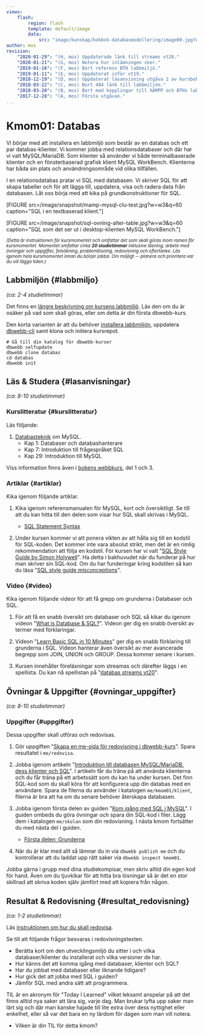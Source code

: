 ```yaml
---
views:
    flash:
        region: flash
        template: default/image
        data:
            src: "image/kunskap/kokbok-databasmodellering/image00.jpg?w=1100&h=300&cf&a=20,0,0,0&f=grayscale"
author: mos
revision:
    "2020-01-29": "(H, mos) Uppdaterade länk till streams vt20."
    "2020-01-21": "(G, mos) Notera hur inlämningen sker."
    "2019-01-16": "(F, mos) Bort referens BTH labbmiljö."
    "2019-01-11": "(E, mos) Uppdaterat inför vt19."
    "2018-12-19": "(D, mos) Uppdaterat läsanvisning utgåva 2 av kursbok."
    "2018-03-22": "(C, mos) Bort 404 länk till labbmiljön."
    "2018-03-20": "(B, mos) Bort med kopplingar till XAMPP och BTHs labbmiljö är enbart extra."
    "2017-12-28": "(A, mos) Första utgåvan."
...
```

Kmom01: Databas
====================================

Vi börjar med att installera en labbmiljö som består av en databas och ett par databas-klienter. Vi kommer jobba med relationsdatabaser och där har vi valt MySQL/MariaDB. Som klienter så använder vi både terminalbaserade klienter och en fönsterbaserad grafisk klient MySQL WorkBench. Klienterna har båda sin plats och användningsområde vid olika tillfällen.

I en relationsdatabas pratar vi SQL med databasen. Vi skriver SQL för att skapa tabeller och för att lägga till, uppdatera, visa och radera data från databasen. Låt oss börja med att kika på grundkonstruktioner för SQL.

<!--more-->

[FIGURE src=/image/snapshot/mamp-mysql-clu-test.jpg?w=w3&q=60 caption="SQL i en textbaserad klient."]

[FIGURE src=/image/snapshot/sql-ovning-alter-table.jpg?w=w3&q=60 caption="SQL som det ser ut i desktop-klienten MySQL WorkBench."]

<small><i>(Detta är instruktionen för kursmomentet och omfattar det som skall göras inom ramen för kursmomentet. Momentet omfattar cirka **20 studietimmar** inklusive läsning, arbete med övningar och uppgifter, felsökning, problemlösning, redovisning och eftertanke. Läs igenom hela kursmomentet innan du börjar jobba. Om möjligt -- planera och prioritera var du vill lägga tiden.)</i></small>



Labbmiljön  {#labbmiljo}
---------------------------------

*(ca: 2-4 studietimmar)*

Det finns en [längre beskrivning om kursens labbmiljö](./../installera-labbmiljo). Läs den om du är osäker på vad som skall göras, eller om detta är din första dbwebb-kurs.

Den korta varianten är att du behöver [installera labbmiljön](./../labbmiljo), uppdatera [dbwebb-cli](dbwebb-cli) samt klona och initiera kursrepot.

```text
# Gå till din katalog för dbwebb-kurser
dbwebb selfupdate
dbwebb clone databas
cd databas
dbwebb init
```



Läs &amp; Studera  {#lasanvisningar}
---------------------------------

*(ca: 8-10 studietimmar)*


### Kurslitteratur  {#kurslitteratur}

Läs följande:

1. [Databasteknik](kunskap/boken-databasteknik) om MySQL.
    * Kap 1: Databaser och databashanterare
    * Kap 7: Introduktion till frågespråket SQL
    * Kap 29: Introduktion till MySQL

Viss information finns även i [bokens webbkurs](http://www.databasteknik.se/webbkursen/), del 1 och 3.



### Artiklar {#artiklar}

Kika igenom följande artiklar.

1. Kika igenom referensmanualen för MySQL, kort och översiktligt. Se till att du kan hitta till den delen som visar hur SQL skall skrivas i MySQL.
    * [SQL Statement Syntax](https://dev.mysql.com/doc/refman/8.0/en/sql-syntax.html)

1. Under kursen kommer vi att ponera vikten av att hålla sig till en kodstil för SQL-koden. Det kommer inte vara absolut strikt, men det är en rimlig rekommendation att följa en kodstil. För kursen har vi valt "[SQL Style Guide by Simon Holywell](https://www.sqlstyle.guide/)". Ha detta i bakhuvudet när du funderar på hur man skriver sin SQL-kod. Om du har funderingar kring kodstilen så kan du läsa "[SQL style guide misconceptions](https://www.simonholywell.com/post/2016/12/sql-style-guide-misconceptions/)".



### Video {#video}

Kika igenom följande videor för att få grepp om grunderna i Databaser och SQL.

1. För att få en snabb översikt om databaser och SQL så kikar du igenom videon "[What is Database & SQL?](https://www.youtube.com/watch?v=FR4QIeZaPeM)". Videon ger dig en snabb översikt av termer med förklaringar.

1. Videon "[Learn Basic SQL in 10 Minutes](https://www.youtube.com/watch?v=bEtnYWuo2Bw)" ger dig en snabb förklaring till grunderna i SQL. Videon hanterar även översikt av mer avancerade begrepp som JOIN, UNION och GROUP. Dessa kommer senare i kursen.

1. Kursen innehåller föreläsningar som streamas och därefter läggs i en spellista. Du kan nå spellistan på "[databas streams vt20](https://www.youtube.com/playlist?list=PLKtP9l5q3ce_rI4Y1xZE3TA3XSOJIq319)".

<!--
"[databas streams vt19](https://www.youtube.com/playlist?list=PLKtP9l5q3ce8JaLBnz0TszCXc_eCVpmOh)"
-->

<!--
### Läsvärt {#lastips}

Följande kan du studera om du har tid, intresse och kraft över.

1. Vi kommer inte att använda BTH's labbmiljö för MySQL i denna kursen, men om du vill så kan du bekanta dig med den via dokumentet "[MySQL / MariaDB i BTH’s labbmiljö](labbmiljo/mysql-bth-labbmiljo)". Se hur du kan använda BTH's databasserver för MySQL och hur du kan använda de olika klienterna för att koppla upp dig inifrån skolans nätverk och utanför skolans nätverk. Spara dina eventuella testfiler i `me/kmom01/klient`.
-->



Övningar & Uppgifter  {#ovningar_uppgifter}
-------------------------------------------

*(ca: 8-10 studietimmar)*


<!--
### Övningar {#ovningar}

Jobba igenom följande övningar, de förbereder dig inför uppgifterna.

1. Jobba översiktligt igenom guiden "[Kom igång med databasen MySQL och dess klienter](kunskap/kom-igang-med-databasen-mysql-och-dess-klienter)". Som databasutvecklare är det bra att du ha koll på olika varianter av klienter, testa de du har tillgång till och se till att din lokala utvecklingsmiljö fungerar. Artikeln bygger egentligen på att man installerat MySQL med XAMPP, men du kan säkert läsa igenom artikeln och få viss behållning av den, annars får du skumläsa den. I artikeln finns till exempel enklare SQL-kommandon du kan använda för att komma igång med dina klienter. Spara dina eventuella testfiler i `me/kmom01/klient`.
-->



### Uppgifter {#uppgifter}

Dessa uppgifter skall utföras och redovisas.

1. Gör uppgiften "[Skapa en me-sida för redovisning i dbwebb-kurs](uppgift/skapa-en-me-sida-for-redovisning-i-dbwebb-kurs)". Spara resultatet i `me/redovisa`.

1. Jobba igenom artikeln "[Introduktion till databasen MySQL/MariaDB, dess klienter och SQL](kunskap/introduktion-till-mysql-mariadb-dess-klienter-och-sql)". I artikeln får du träna på att använda klienterna och du får träna på ett arbetssätt som du kan ha under kursen. Det finn SQL-kod som du skall köra för att konfigurera upp din databas med en användare. Spara de filerna du använder i katalogen `me/kmom01/klient`, filerna är bra att ha om du senare behöver återskapa databasen.

1. Jobba igenom första delen av guiden "[Kom igång med SQL i MySQL](guide/kom-igang-med-sql-i-mysql)". I guiden ombeds du göra övningar och spara din SQL-kod i filer. Lägg dem i katalogen `me/skolan` som din redovisning. I nästa kmom fortsätter du med nästa del i guiden.
    * [Första delen: Grunderna](guide/kom-igang-med-sql-i-mysql/grunderna)

1. När du är klar med allt så lämnar du in via `dbwebb publish me` och du kontrollerar att du laddat upp rätt saker via `dbwebb inspect kmom01`.

Jobba gärna i grupp med dina studiekompisar, men skriv alltid din egen kod för hand. Även om du tjuvkikar för att hitta bra lösningar så är det en stor skillnad att skriva koden själv jämfört med att kopiera från någon.

<!--
IMPROVE: Gör någon enkel labb som kontrollerar att studenten har koll på vad guiden går igenom. Använd databasen som finns i guiden.

1. Gör laborationen "[SQL lab, introduktion till SQL](uppgift/sql-lab-introduktion-till-sql-dbjs)" som låter dig träna på grunderna i SQL kommandon.
-->



Resultat & Redovisning  {#resultat_redovisning}
-----------------------------------------------

*(ca: 1-2 studietimmar)*

Läs [instruktionen om hur du skall redovisa](./../redovisa).

Se till att följande frågor besvaras i redovisningstexten.

* Berätta kort om den utvecklingsmiljö du sitter i och vilka databaser/klienter du installerat och vilka versioner de har.
* Hur känns det att komma igång med databaser, klienter och SQL?
* Har du jobbat med databaser eller liknande tidigare?
* Hur gick det att jobba med SQL i guiden?
* Jämför SQL med andra sätt att programmera.

TIL är en akronym för "Today I Learned" vilket leksamt anspelar på att det finns alltid nya saker att lära sig, varje dag. Man brukar lyfta upp saker man lärt sig och där man kanske hajade till lite extra över dess nyttighet eller enkelhet, eller så var det bara en ny lärdom för dagen som man vill notera.

* Vilken är din TIL för detta kmom?
